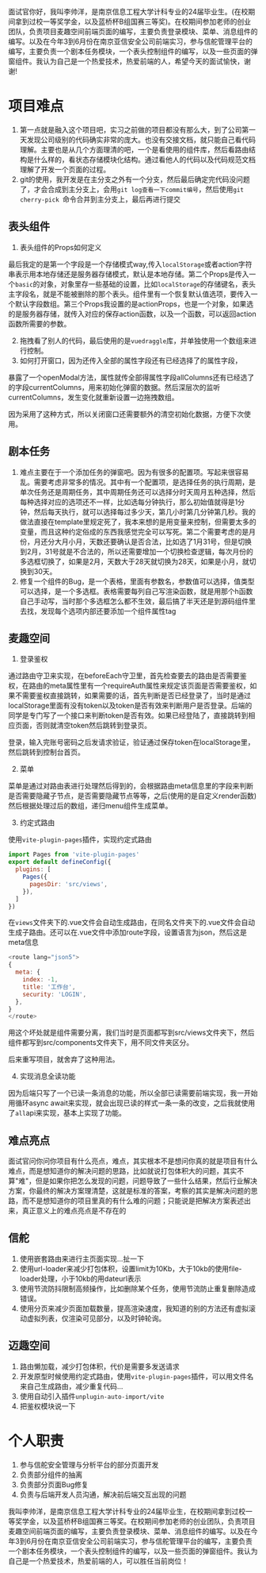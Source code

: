 面试官你好，我叫李帅洋，是南京信息工程大学计科专业的24届毕业生。(在校期间拿到过校一等奖学金，以及蓝桥杯B组国赛三等奖)。在校期间参加老师的创业团队，负责项目麦趣空间前端页面的编写，主要负责登录模块、菜单、消息组件的编写。以及在今年3到6月份在南京亚信安全公司前端实习，参与信舵管理平台的编写，主要负责一个剧本任务模块，一个表头控制组件的编写，以及一些页面的弹窗组件。我认为自己是一个热爱技术，热爱前端的人，希望今天的面试愉快，谢谢!

# 项目难点

1. 第一点就是融入这个项目吧，实习之前做的项目都没有那么大，到了公司第一天发现公司级别的代码确实非常的庞大。也没有交接文档，就只能自己看代码理解。主要也是从几个方面理清的吧，一个是看使用的组件库，然后看路由结构是什么样的，看状态存储模块化结构。通过看他人的代码以及代码规范文档理解了开发一个页面的过程。
1. git的使用，我开发是在主分支之外有一个分支，然后最后确定完代码没问题了，才会合成到主分支上，会用`git log查看一下commit编号`，然后使用`git cherry-pick `命令合并到主分支上，最后再进行提交

## 表头组件

1. 表头组件的Props如何定义

最后我定的是第一个字段是一个存储模式way,传入`localStorage`或者action字符串表示用本地存储还是服务器存储模式，默认是本地存储。第二个Props是传入一个`basic`的对象，对象里存一些基础的设置，比如`localStorage`的存储键名，表头主字段名，就是不能被删除的那个表头。组件里有一个恢复默认值选项，要传入一个默认字段数组。第三个Props我设置的是actionProps，也是一个对象，如果选的是服务器存储，就传入对应的保存action函数，以及一个函数，可以返回action函数所需要的参数。

2. 拖拽看了别人的代码，最后使用的是`vuedraggle`库，并单独使用一个数组来进行控制。
3. 如何打开窗口，因为还传入全部的属性字段还有已经选择了的属性字段，

暴露了一个openModal方法，属性就传全部得属性字段allColumns还有已经选了的字段currentColumns，用来初始化弹窗的数据。然后深层次的监听currentColumns，发生变化就重新设置一边拖拽数组。

因为采用了这种方式，所以关闭窗口还需要额外的清空初始化数据，方便下次使用。

## 剧本任务

1. 难点主要在于一个添加任务的弹窗吧。因为有很多的配置项。写起来很容易乱。需要考虑非常多的情况。其中有一个配置项，是选择任务的执行周期，是单次任务还是周期任务，其中周期任务还可以选择分时天周月五种选择，然后每种选择对应的选项还不一样，比如选每分钟执行，那么初始值就得是1分钟，然后每天执行，就可以选择每过多少天，第几小时第几分钟第几秒。我的做法直接在template里规定死了，我本来想的是用变量来控制，但需要太多的变量，而且这种约定俗成的东西我感觉完全可以写死。第二个需要考虑的是月份，月还分大月小月，天数还要确认是否合法，比如选了1月31号，但是切换到2月，31号就是不合法的，所以还需要增加一个切换检查逻辑，每次月份的多选框切换了，如果是2月，天数大于28天就切换为28天，如果是小月，就切换到30天。
1. 修复一个组件的Bug，是一个表格，里面有参数名，参数值可以选择，值类型可以选择，是一个多选框。表格需要每列自己写渲染函数，就是用那个h函数自己手动写，当时那个多选框怎么都不生效，最后搞了半天还是到源码组件里去找，发现每个选项内部还要添加一个组件属性tag

## 麦趣空间

1. 登录鉴权

通过路由守卫来实现，在beforeEach守卫里，首先检查要去的路由是否需要鉴权，在路由的meta属性里有一个requireAuth属性来规定该页面是否需要鉴权，如果不需要鉴权直接跳转，如果需要的话，首先判断是否已经登录了，当时是通过localStorage里面有没有token以及token是否有效来判断用户是否登录。后端的同学是专门写了一个接口来判断token是否有效。如果已经登陆了，直接跳转到相应页面，否则就清空token然后跳转到登录页。

登录，输入完账号密码之后发请求验证，验证通过保存token在localStorage里，然后跳转到控制台首页。

2. 菜单

菜单是通过对路由表进行处理然后得到的，会根据路由meta信息里的字段来判断是否需要隐藏子节点，是否需要隐藏节点等等，之后(使用的是自定义render函数)然后根据处理过后的数组，递归menu组件生成菜单。

3. 约定式路由

使用`vite-plugin-pages`插件，实现约定式路由

```js
import Pages from 'vite-plugin-pages'    
export default defineConfig({
  plugins: [
    Pages({
      pagesDir: 'src/views',
    }),
  ]
})
```

在`views`文件夹下的.vue文件会自动生成路由，在同名文件夹下的.vue文件会自动生成子路由。还可以在.vue文件中添加route字段，设置语言为json，然后这是meta信息

```js
<route lang="json5">
{
  meta: {
    index: -1,
    title: '工作台',
    security: 'LOGIN',
  },
}
</route>
```

用这个坏处就是组件需要分离，我们当时是页面都写到src/views文件夹下，然后组件都写到src/components文件夹下，用不同文件夹区分。

后来重写项目，就舍弃了这种用法。

4. 实现消息全读功能

因为后端只写了一个已读一条消息的功能，所以全部已读需要前端实现，我一开始用循环async await来实现，就会出现已读的样式一条一条的改变，之后我就使用了`all`api来实现，基本上实现了功能。

## 难点亮点

面试官问你问你项目有什么亮点，难点，其实根本不是想问你真的就是项目有什么难点，而是想知道你的解决问题的思路，比如就说打包体积大的问题，其实不算"难"，但是如果你把怎么发现的问题，问题导致了一些什么结果，然后行业解决方案，你最终的解决方案理清楚，这就是标准的答案，考察的其实是解决问题的思路，而不是想知道你的项目里真的有什么难的问题；只能说是把解决方案表述出来，真正意义上的难点亮点是不存在的

## 信舵

1. 使用嵌套路由来进行主页面实现...扯一下
2. 使用url-loader来减少打包体积，设置limit为10Kb，大于10kb的使用file-loader处理，小于10kb的用dateurl表示
3. 使用节流防抖限制高频操作，比如删除某个任务，使用节流防止重复删除造成错误。
4. 使用分页来减少页面加载数量，提高渲染速度，我知道的别的方法还有虚拟滚动虚拟列表，仅渲染可见部分，以及时钟轮询。

## 迈趣空间

1. 路由懒加载，减少打包体积，代价是需要多发送请求
2. 开发原型时候使用约定式路由，使用`vite-plugin-pages`插件，可以用文件名来自己生成路由，减少重复代码...
3. 使用自动引入插件`unplugin-auto-import/vite`
4. 把鉴权模块说一下

# 个人职责

1. 参与信舵安全管理与分析平台的部分页面开发
2. 负责部分组件的抽离
3. 负责部分页面Bug修复
4. 负责与后端开发人员沟通，解决前后端交互出现的问题



我叫李帅洋，是南京信息工程大学计科专业的24届毕业生，在校期间拿到过校一等奖学金，以及蓝桥杯B组国赛三等奖。在校期间参加老师的创业团队，负责项目麦趣空间前端页面的编写，主要负责登录模块、菜单、消息组件的编写。以及在今年3到6月份在南京亚信安全公司前端实习，参与信舵管理平台的编写，主要负责一个剧本任务模块，一个表头控制组件的编写，以及一些页面的弹窗组件。我认为自己是一个热爱技术，热爱前端的人，可以胜任当前岗位！